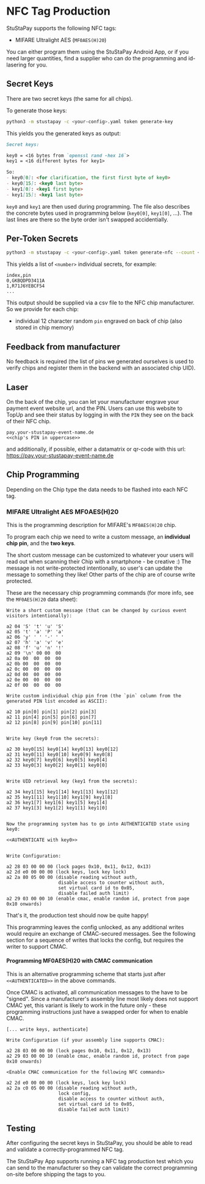 # NFC Tag Production

StuStaPay supports the following NFC tags:

- MIFARE Ultralight AES (`MF0AES(H)20`)

You can either program them using the StuStaPay Android App, or if you need larger quantities, find a supplier who can do the programming and id-lasering for you.


## Secret Keys

There are two secret keys (the same for all chips).

To generate those keys:
``` bash
python3 -m stustapay -c <your-config>.yaml token generate-key
```

This yields you the generated keys as output:

``` markdown
Secret keys:

key0 = <16 bytes from `openssl rand -hex 16`>
key1 = <16 different bytes for key1>

So:
- key0[0]: <for clarification, the first first byte of key0>
- key0[15]: <key0 last byte>
- key1[0]: <key1 first byte>
- key1[15]: <key1 last byte>
```

`key0` and `key1` are then used during programming.
The file also describes the concrete bytes used in programming below (`key0[0]`, `key1[0]`, ...).
The last lines are there so the byte order isn't swapped accidentially.


## Per-Token Secrets
``` bash
python3 -m stustapay -c <your-config>.yaml token generate-nfc --count <number>
```

This yields a list of `<number>` individual secrets, for example:
```
index,pin
0,GKBQDPD3411A
1,R71J6YEBCF54
...
```

This output should be supplied via a csv file to the NFC chip manufacturer.
So we provide for each chip:

* individual 12 character random `pin` engraved on back of chip (also stored in chip memory)


## Feedback from manufacturer

No feedback is required (the list of pins we generated ourselves is used to verify chips and register them in the backend with an associated chip UID).


## Laser

On the back of the chip, you can let your manufacturer engrave your payment event website url, and the PIN. Users can use this website to TopUp and see their status by logging in with the `PIN` they see on the back of their NFC chip.

```
pay.your-stustapay-event-name.de
<<chip's PIN in uppercase>>
```

and additionally, if possible, either a datamatrix or qr-code with this url: https://pay.your-stustapay-event-name.de


## Chip Programming

Depending on the Chip type the data needs to be flashed into each NFC tag.


### MIFARE Ultralight AES MF0AES(H)20

This is the programming description for MIFARE's `MF0AES(H)20` chip.

To program each chip we need to write a custom message, an **individual chip pin**, and the **two keys**.

The short custom message can be customized to whatever your users will read out when scanning their Chip with a smartphone - be creative :) The message is not write-protected intentionally, so user's can update the message to something they like! Other parts of the chip are of course write protected.

These are the necessary chip programming commands (for more info, see the `MF0AES(H)20` data sheet):

```plain
Write a short custom message (that can be changed by curious event visitors intentionally):

a2 04 'S' 't' 'u' 'S'
a2 05 't' 'a' 'P' 'a'
a2 06 'y' ' ' '-' ' '
a2 07 'h' 'a' 'v' 'e'
a2 08 'f' 'u' 'n' '!'
a2 09 '\n' 00 00  00
a2 0a 00  00  00  00
a2 0b 00  00  00  00
a2 0c 00  00  00  00
a2 0d 00  00  00  00
a2 0e 00  00  00  00
a2 0f 00  00  00  00

Write custom individual chip pin from (the `pin` column from the generated PIN list encoded as ASCII):

a2 10 pin[0] pin[1] pin[2] pin[3]
a2 11 pin[4] pin[5] pin[6] pin[7]
a2 12 pin[8] pin[9] pin[10] pin[11]


Write key (key0 from the secrets):

a2 30 key0[15] key0[14] key0[13] key0[12]
a2 31 key0[11] key0[10] key0[9] key0[8]
a2 32 key0[7] key0[6] key0[5] key0[4]
a2 33 key0[3] key0[2] key0[1] key0[0]


Write UID retrieval key (key1 from the secrets):

a2 34 key1[15] key1[14] key1[13] key1[12]
a2 35 key1[11] key1[10] key1[9] key1[8]
a2 36 key1[7] key1[6] key1[5] key1[4]
a2 37 key1[3] key1[2] key1[1] key1[0]


Now the programming system has to go into AUTHENTICATED state using key0:

<<AUTHENTICATE with key0>>


Write Configuration:

a2 28 03 00 00 00 (lock pages 0x10, 0x11, 0x12, 0x13)
a2 2d e0 00 00 00 (lock keys, lock key lock)
a2 2a 80 05 00 00 (disable reading without auth,
                   disable access to counter without auth,
                   set virtual card id to 0x05,
                   disable failed auth limit)
a2 29 03 00 00 10 (enable cmac, enable random id, protect from page 0x10 onwards)
```

That's it, the production test should now be quite happy!

This programming leaves the config unlocked, as any additional writes would require an exchange of CMAC-secured messages. See the following section for a sequence of writes that locks the config, but requires the writer to support CMAC.


#### Programming MF0AES(H)20 with CMAC communication

This is an alternative programming scheme that starts just after `<<AUTHENTICATED>>` in the above commands.

Once CMAC is activated, all communication messages to the have to be "signed".
Since a manufacturer's assembly line most likely does not support CMAC yet, this variant is likely to work in the future only - these programming instructions just have a swapped order for when to enable CMAC.

```
[... write keys, authenticate]

Write Configuration (if your assembly line supports CMAC):

a2 28 03 00 00 00 (lock pages 0x10, 0x11, 0x12, 0x13)
a2 29 03 00 00 10 (enable cmac, enable random id, protect from page 0x10 onwards)

<Enable CMAC communication for the following NFC commands>

a2 2d e0 00 00 00 (lock keys, lock key lock)
a2 2a c0 05 00 00 (disable reading without auth,
                   lock config,
                   disable access to counter without auth,
                   set virtual card id to 0x05,
                   disable failed auth limit)
```


## Testing

After configuring the secret keys in StuStaPay, you should be able to read and validate a correctly-programmed NFC tag.

The StuStaPay App supports running a NFC tag production test which you can send to the manufacturer so they can validate the correct programming on-site before shipping the tags to you.
